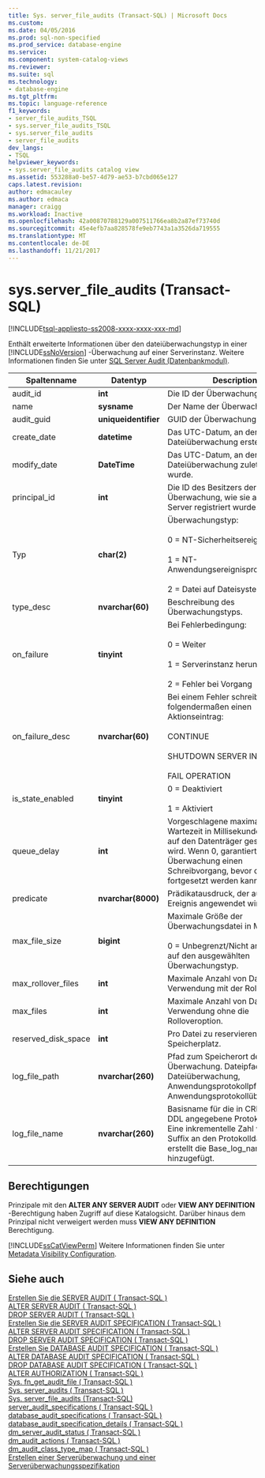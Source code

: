 ```yaml
---
title: Sys. server_file_audits (Transact-SQL) | Microsoft Docs
ms.custom: 
ms.date: 04/05/2016
ms.prod: sql-non-specified
ms.prod_service: database-engine
ms.service: 
ms.component: system-catalog-views
ms.reviewer: 
ms.suite: sql
ms.technology:
- database-engine
ms.tgt_pltfrm: 
ms.topic: language-reference
f1_keywords:
- server_file_audits_TSQL
- sys.server_file_audits_TSQL
- sys.server_file_audits
- server_file_audits
dev_langs:
- TSQL
helpviewer_keywords:
- sys.server_file_audits catalog view
ms.assetid: 553288a0-be57-4d79-ae53-b7cbd065e127
caps.latest.revision: 
author: edmacauley
ms.author: edmaca
manager: craigg
ms.workload: Inactive
ms.openlocfilehash: 42a00870788129a007511766ea8b2a87ef73740d
ms.sourcegitcommit: 45e4efb7aa828578fe9eb7743a1a3526da719555
ms.translationtype: MT
ms.contentlocale: de-DE
ms.lasthandoff: 11/21/2017
---
```

# <a name="sysserverfileaudits-transact-sql"></a>sys.server_file_audits (Transact-SQL)
[!INCLUDE[tsql-appliesto-ss2008-xxxx-xxxx-xxx-md](../../includes/tsql-appliesto-ss2008-xxxx-xxxx-xxx-md.md)]

  Enthält erweiterte Informationen über den dateiüberwachungstyp in einer [!INCLUDE[ssNoVersion](../../includes/ssnoversion-md.md)] -Überwachung auf einer Serverinstanz. Weitere Informationen finden Sie unter [SQL Server Audit &#40;Datenbankmodul&#41;](../../relational-databases/security/auditing/sql-server-audit-database-engine.md).  
  
|Spaltenname|Datentyp|Description|  
|-----------------|---------------|-----------------|  
|audit_id|**int**|Die ID der Überwachung.|  
|name|**sysname**|Der Name der Überwachung.|  
|audit_guid|**uniqueidentifier**|GUID der Überwachung.|  
|create_date|**datetime**|Das UTC-Datum, an dem die Dateiüberwachung erstellt wurde.|  
|modify_date|**DateTime**|Das UTC-Datum, an dem die Dateiüberwachung zuletzt geändert wurde.|  
|principal_id|**int**|Die ID des Besitzers der Überwachung, wie sie auf dem Server registriert wurde.|  
|Typ|**char(2)**|Überwachungstyp:<br /><br /> 0 = NT-Sicherheitsereignisprotokoll<br /><br /> 1 = NT-Anwendungsereignisprotokoll<br /><br /> 2 = Datei auf Dateisystem|  
|type_desc|**nvarchar(60)**|Beschreibung des Überwachungstyps.|  
|on_failure|**tinyint**|Bei Fehlerbedingung:<br /><br /> 0 = Weiter<br /><br /> 1 = Serverinstanz herunterfahren<br /><br /> 2 = Fehler bei Vorgang|  
|on_failure_desc|**nvarchar(60)**|Bei einem Fehler schreiben Sie folgendermaßen einen Aktionseintrag:<br /><br /> CONTINUE<br /><br /> SHUTDOWN SERVER INSTANCE<br /><br /> FAIL OPERATION|  
|is_state_enabled|**tinyint**|0 = Deaktiviert<br /><br /> 1 = Aktiviert|  
|queue_delay|**int**|Vorgeschlagene maximale Wartezeit in Millisekunden, bevor auf den Datenträger geschrieben wird. Wenn 0, garantiert die Überwachung einen Schreibvorgang, bevor das Ereignis fortgesetzt werden kann.|  
|predicate|**nvarchar(8000)**|Prädikatausdruck, der auf das Ereignis angewendet wird.|  
|max_file_size|**bigint**|Maximale Größe der Überwachungsdatei in MB:<br /><br /> 0 = Unbegrenzt/Nicht anwendbar auf den ausgewählten Überwachungstyp.|  
|max_rollover_files|**int**|Maximale Anzahl von Dateien zur Verwendung mit der Rolloveroption.|  
|max_files|**int**|Maximale Anzahl von Dateien zur Verwendung ohne die Rolloveroption.|  
|reserved_disk_space|**int**|Pro Datei zu reservierender Speicherplatz.|  
|log_file_path|**nvarchar(260)**|Pfad zum Speicherort der Überwachung. Dateipfad für Dateiüberwachung, Anwendungsprotokollpfad für Anwendungsprotokollüberwachung.|  
|log_file_name|**nvarchar(260)**|Basisname für die in CREATE AUDIT DDL angegebene Protokolldatei. Eine inkrementelle Zahl wird als Suffix an den Protokolldateinamen erstellt die Base_log_name-Datei hinzugefügt.|  
  
## <a name="permissions"></a>Berechtigungen  
 Prinzipale mit den **ALTER ANY SERVER AUDIT** oder **VIEW ANY DEFINITION** -Berechtigung haben Zugriff auf diese Katalogsicht. Darüber hinaus dem Prinzipal nicht verweigert werden muss **VIEW ANY DEFINITION** Berechtigung.  
  
 [!INCLUDE[ssCatViewPerm](../../includes/sscatviewperm-md.md)] Weitere Informationen finden Sie unter [Metadata Visibility Configuration](../../relational-databases/security/metadata-visibility-configuration.md).  
  
## <a name="see-also"></a>Siehe auch  
 [Erstellen Sie die SERVER AUDIT &#40; Transact-SQL &#41;](../../t-sql/statements/create-server-audit-transact-sql.md)   
 [ALTER SERVER AUDIT &#40; Transact-SQL &#41;](../../t-sql/statements/alter-server-audit-transact-sql.md)   
 [DROP SERVER AUDIT &#40; Transact-SQL &#41;](../../t-sql/statements/drop-server-audit-transact-sql.md)   
 [Erstellen Sie die SERVER AUDIT SPECIFICATION &#40; Transact-SQL &#41;](../../t-sql/statements/create-server-audit-specification-transact-sql.md)   
 [ALTER SERVER AUDIT SPECIFICATION &#40; Transact-SQL &#41;](../../t-sql/statements/alter-server-audit-specification-transact-sql.md)   
 [DROP SERVER AUDIT SPECIFICATION &#40; Transact-SQL &#41;](../../t-sql/statements/drop-server-audit-specification-transact-sql.md)   
 [Erstellen Sie DATABASE AUDIT SPECIFICATION &#40; Transact-SQL &#41;](../../t-sql/statements/create-database-audit-specification-transact-sql.md)   
 [ALTER DATABASE AUDIT SPECIFICATION &#40; Transact-SQL &#41;](../../t-sql/statements/alter-database-audit-specification-transact-sql.md)   
 [DROP DATABASE AUDIT SPECIFICATION &#40; Transact-SQL &#41;](../../t-sql/statements/drop-database-audit-specification-transact-sql.md)   
 [ALTER AUTHORIZATION &#40; Transact-SQL &#41;](../../t-sql/statements/alter-authorization-transact-sql.md)   
 [Sys. fn_get_audit_file &#40; Transact-SQL &#41;](../../relational-databases/system-functions/sys-fn-get-audit-file-transact-sql.md)   
 [Sys. server_audits &#40; Transact-SQL &#41;](../../relational-databases/system-catalog-views/sys-server-audits-transact-sql.md)   
 [Sys. server_file_audits (Transact-SQL)](../../relational-databases/system-catalog-views/sys-server-file-audits-transact-sql.md)   
 [server_audit_specifications &#40; Transact-SQL &#41;](../../relational-databases/system-catalog-views/sys-server-audit-specifications-transact-sql.md)   
 [database_audit_specifications &#40; Transact-SQL &#41;](../../relational-databases/system-catalog-views/sys-database-audit-specifications-transact-sql.md)   
 [database_audit_specification_details &#40; Transact-SQL &#41;](../../relational-databases/system-catalog-views/sys-database-audit-specification-details-transact-sql.md)   
 [dm_server_audit_status &#40; Transact-SQL &#41;](../../relational-databases/system-dynamic-management-views/sys-dm-server-audit-status-transact-sql.md)   
 [dm_audit_actions &#40; Transact-SQL &#41;](../../relational-databases/system-dynamic-management-views/sys-dm-audit-actions-transact-sql.md)   
 [dm_audit_class_type_map &#40; Transact-SQL &#41;](../../relational-databases/system-dynamic-management-views/sys-dm-audit-class-type-map-transact-sql.md)   
 [Erstellen einer Serverüberwachung und einer Serverüberwachungsspezifikation](../../relational-databases/security/auditing/create-a-server-audit-and-server-audit-specification.md)  
  
  

